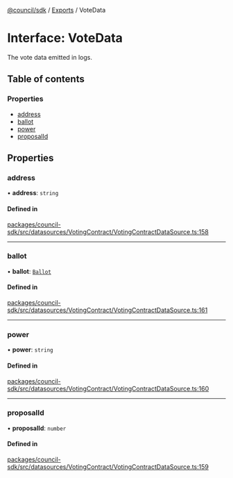 [@council/sdk](../README.md) / [Exports](../modules.md) / VoteData

# Interface: VoteData

The vote data emitted in logs.

## Table of contents

### Properties

- [address](VoteData.md#address)
- [ballot](VoteData.md#ballot)
- [power](VoteData.md#power)
- [proposalId](VoteData.md#proposalid)

## Properties

### address

• **address**: `string`

#### Defined in

[packages/council-sdk/src/datasources/VotingContract/VotingContractDataSource.ts:158](https://github.com/element-fi/council-monorepo/blob/d38feb9/packages/council-sdk/src/datasources/VotingContract/VotingContractDataSource.ts#L158)

___

### ballot

• **ballot**: [`Ballot`](../modules.md#ballot)

#### Defined in

[packages/council-sdk/src/datasources/VotingContract/VotingContractDataSource.ts:161](https://github.com/element-fi/council-monorepo/blob/d38feb9/packages/council-sdk/src/datasources/VotingContract/VotingContractDataSource.ts#L161)

___

### power

• **power**: `string`

#### Defined in

[packages/council-sdk/src/datasources/VotingContract/VotingContractDataSource.ts:160](https://github.com/element-fi/council-monorepo/blob/d38feb9/packages/council-sdk/src/datasources/VotingContract/VotingContractDataSource.ts#L160)

___

### proposalId

• **proposalId**: `number`

#### Defined in

[packages/council-sdk/src/datasources/VotingContract/VotingContractDataSource.ts:159](https://github.com/element-fi/council-monorepo/blob/d38feb9/packages/council-sdk/src/datasources/VotingContract/VotingContractDataSource.ts#L159)
